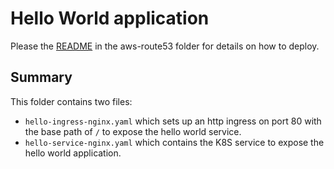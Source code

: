 # Hello World application

Please the [README](..) in the aws-route53 folder for details on how to deploy.


## Summary
This folder contains two files:
* `hello-ingress-nginx.yaml` which sets up an http ingress on port 80 with the base path of `/` to expose the hello world service.
* `hello-service-nginx.yaml` which contains the K8S service to expose the hello world application. 
